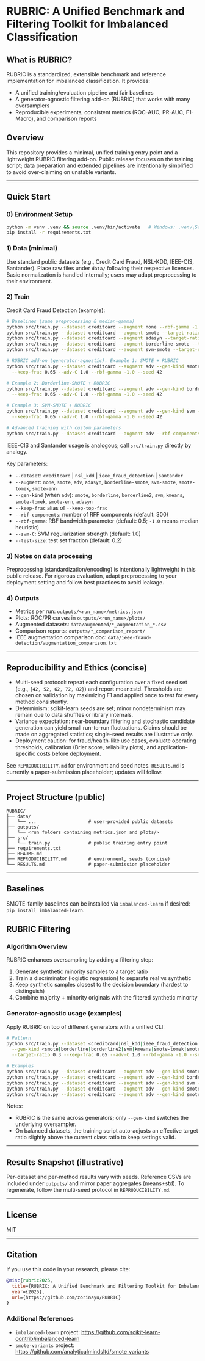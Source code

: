 # RUBRIC: A Unified Benchmark and Filtering Toolkit for Imbalanced Classification

## What is RUBRIC?

RUBRIC is a standardized, extensible benchmark and reference implementation for imbalanced classification. It provides:

- A unified training/evaluation pipeline and fair baselines
- A generator-agnostic filtering add-on (RUBRIC) that works with many oversamplers
- Reproducible experiments, consistent metrics (ROC-AUC, PR-AUC, F1-Macro), and comparison reports

## Overview

This repository provides a minimal, unified training entry point and a lightweight RUBRIC filtering add-on. Public release focuses on the training script; data preparation and extended pipelines are intentionally simplified to avoid over-claiming on unstable variants.

---

## Quick Start

### 0) Environment Setup

```bash
python -m venv .venv && source .venv/bin/activate   # Windows: .venv\Scripts\Activate
pip install -r requirements.txt
```

### 1) Data (minimal)

Use standard public datasets (e.g., Credit Card Fraud, NSL-KDD, IEEE-CIS, Santander). Place raw files under `data/` following their respective licenses. Basic normalization is handled internally; users may adapt preprocessing to their environment.

### 2) Train

Credit Card Fraud Detection (example):
```bash
# Baselines (same preprocessing & median-gamma)
python src/train.py --dataset creditcard --augment none --rbf-gamma -1.0 --seed 42
python src/train.py --dataset creditcard --augment smote --target-ratio 0.3 --rbf-gamma -1.0 --seed 42
python src/train.py --dataset creditcard --augment adasyn --target-ratio 0.3 --rbf-gamma -1.0 --seed 42
python src/train.py --dataset creditcard --augment borderline-smote --target-ratio 0.3 --rbf-gamma -1.0 --seed 42
python src/train.py --dataset creditcard --augment svm-smote --target-ratio 0.3 --rbf-gamma -1.0 --seed 42

# RUBRIC add-on (generator-agnostic). Example 1: SMOTE + RUBRIC
python src/train.py --dataset creditcard --augment adv --gen-kind smote --target-ratio 0.3 \
  --keep-frac 0.65 --adv-C 1.0 --rbf-gamma -1.0 --seed 42

# Example 2: Borderline-SMOTE + RUBRIC
python src/train.py --dataset creditcard --augment adv --gen-kind borderline --target-ratio 0.3 \
  --keep-frac 0.65 --adv-C 1.0 --rbf-gamma -1.0 --seed 42

# Example 3: SVM-SMOTE + RUBRIC
python src/train.py --dataset creditcard --augment adv --gen-kind svm --target-ratio 0.3 \
  --keep-frac 0.65 --adv-C 1.0 --rbf-gamma -1.0 --seed 42

# Advanced training with custom parameters
python src/train.py --dataset creditcard --augment adv --rbf-components 400 --rbf-gamma 0.5 --svm-C 1.0 --test-size 0.2 --seed 42
```

IEEE-CIS and Santander usage is analogous; call `src/train.py` directly by analogy.

Key parameters:
- `--dataset`: `creditcard` | `nsl_kdd` | `ieee_fraud_detection` | `santander`
- `--augment`: `none`, `smote`, `adv`, `adasyn`, `borderline-smote`, `svm-smote`, `smote-tomek`, `smote-enn`
- `--gen-kind` (when `adv`): `smote`, `borderline`, `borderline2`, `svm`, `kmeans`, `smote-tomek`, `smote-enn`, `adasyn`
- `--keep-frac` alias of `--keep-top-frac`
- `--rbf-components`: number of RFF components (default: 300)
- `--rbf-gamma`: RBF bandwidth parameter (default: 0.5; `-1.0` means median heuristic)
- `--svm-C`: SVM regularization strength (default: 1.0)
- `--test-size`: test set fraction (default: 0.2)

### 3) Notes on data processing

Preprocessing (standardization/encoding) is intentionally lightweight in this public release. For rigorous evaluation, adapt preprocessing to your deployment setting and follow best practices to avoid leakage.

### 4) Outputs

- Metrics per run: `outputs/<run_name>/metrics.json`
- Plots: ROC/PR curves in `outputs/<run_name>/plots/`
- Augmented datasets: `data/augmented/*_augmentation_*.csv`
- Comparison reports: `outputs/*_comparison_report/`
- IEEE augmentation comparison doc: `data/ieee-fraud-detection/augmentation_comparison.txt`

---

## Reproducibility and Ethics (concise)

- Multi-seed protocol: repeat each configuration over a fixed seed set (e.g., `{42, 52, 62, 72, 82}`) and report mean±std. Thresholds are chosen on validation by maximizing F1 and applied once to test for every method consistently.
- Determinism: scikit-learn seeds are set; minor nondeterminism may remain due to data shuffles or library internals.
- Variance expectation: near-boundary filtering and stochastic candidate generation can yield small run-to-run fluctuations. Claims should be made on aggregated statistics; single-seed results are illustrative only.
- Deployment caution: for fraud/health-like use cases, evaluate operating thresholds, calibration (Brier score, reliability plots), and application-specific costs before deployment.

See `REPRODUCIBILITY.md` for environment and seed notes. `RESULTS.md` is currently a paper-submission placeholder; updates will follow.

---

## Project Structure (public)

```
RUBRIC/
├── data/
│   └── ...                   # user-provided public datasets
├── outputs/
│   └── <run folders containing metrics.json and plots/>
├── src/
│   └── train.py              # public training entry point
├── requirements.txt
├── README.md
├── REPRODUCIBILITY.md        # environment, seeds (concise)
└── RESULTS.md                # paper-submission placeholder
```

---

## Baselines

SMOTE-family baselines can be installed via `imbalanced-learn` if desired: `pip install imbalanced-learn`.

## RUBRIC Filtering

### Algorithm Overview

RUBRIC enhances oversampling by adding a filtering step:

1. Generate synthetic minority samples to a target ratio
2. Train a discriminator (logistic regression) to separate real vs synthetic
3. Keep synthetic samples closest to the decision boundary (hardest to distinguish)
4. Combine majority + minority originals with the filtered synthetic minority

### Generator-agnostic usage (examples)

Apply RUBRIC on top of different generators with a unified CLI:

```bash
# Pattern
python src/train.py --dataset <creditcard|nsl_kdd|ieee_fraud_detection|santander> --augment adv \
  --gen-kind <smote|borderline|borderline2|svm|kmeans|smote-tomek|smote-enn|adasyn> \
  --target-ratio 0.3 --keep-frac 0.65 --adv-C 1.0 --rbf-gamma -1.0 --seed 42

# Examples
python src/train.py --dataset creditcard --augment adv --gen-kind smote --target-ratio 0.3 --keep-frac 0.65 --adv-C 1.0 --rbf-gamma -1.0 --seed 42
python src/train.py --dataset creditcard --augment adv --gen-kind borderline --target-ratio 0.3 --keep-frac 0.65 --adv-C 1.0 --rbf-gamma -1.0 --seed 42
python src/train.py --dataset creditcard --augment adv --gen-kind svm --target-ratio 0.3 --keep-frac 0.65 --adv-C 1.0 --rbf-gamma -1.0 --seed 42
python src/train.py --dataset creditcard --augment adv --gen-kind smote-tomek --target-ratio 0.3 --keep-frac 0.65 --adv-C 1.0 --rbf-gamma -1.0 --seed 42
python src/train.py --dataset creditcard --augment adv --gen-kind smote-enn --target-ratio 0.3 --keep-frac 0.65 --adv-C 1.0 --rbf-gamma -1.0 --seed 42
```

Notes:
- RUBRIC is the same across generators; only `--gen-kind` switches the underlying oversampler.
- On balanced datasets, the training script auto-adjusts an effective target ratio slightly above the current class ratio to keep settings valid.

---

## Results Snapshot (illustrative)

Per-dataset and per-method results vary with seeds. Reference CSVs are included under `outputs/` and mirror paper aggregates (means±std). To regenerate, follow the multi-seed protocol in `REPRODUCIBILITY.md`.

---

## License

MIT

---

## Citation

If you use this code in your research, please cite:

```bibtex
@misc{rubric2025,
  title={RUBRIC: A Unified Benchmark and Filtering Toolkit for Imbalanced Classification},
  year={2025},
  url={https://github.com/zorinayu/RUBRIC}
}
```

### Additional References

- `imbalanced-learn` project: https://github.com/scikit-learn-contrib/imbalanced-learn
- `smote-variants` project: https://github.com/analyticalmindsltd/smote_variants